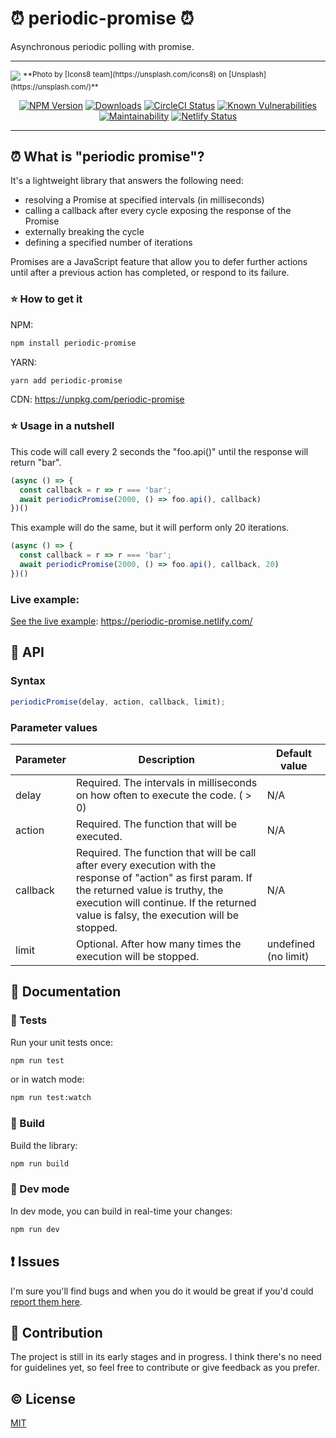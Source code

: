 # ⏰ periodic-promise ⏰
Asynchronous periodic polling with promise.
- - -
<img src="https://images.unsplash.com/photo-1524678714210-9917a6c619c2?ixlib=rb-1.2.1&ixid=eyJhcHBfaWQiOjEyMDd9&auto=format&fit=crop&w=1498&q=80" />
<sup>**Photo by [Icons8 team](https://unsplash.com/icons8) on [Unsplash](https://unsplash.com/)**</sup>

<p align="center">
  <a href="https://www.npmjs.com/package/periodic-promise"><img src="https://img.shields.io/npm/v/periodic-promise.svg?style=flat-square" alt="NPM Version"></a>
  <a href="https://www.npmjs.com/package/periodic-promise"><img src="https://img.shields.io/npm/dm/periodic-promise.svg?style=flat-square" alt="Downloads"></a>
  <a href="https://circleci.com/gh/pixari/periodic-promise"><img src="https://circleci.com/gh/pixari/periodic-promise/tree/master.png?style=shield" alt="CircleCI Status"></a>
  <a href="https://snyk.io/test/github/pixari/periodic-promise?targetFile=package.json"><img src="https://snyk.io/test/github/pixari/periodic-promise/badge.svg?targetFile=package.json" alt="Known Vulnerabilities"></a>
  <a href="https://codeclimate.com/github/pixari/periodic-promise/maintainability"><img src="https://api.codeclimate.com/v1/badges/0a6a290620d30cba593d/maintainability" alt="Maintainability"></a>
    <a href="https://app.netlify.com/sites/periodic-promise/deploys"><img src="https://api.netlify.com/api/v1/badges/f6d1c032-c541-4a9d-937b-835a10300745/deploy-status" alt="Netlify Status"></a>
</p>
       

- - -
## ⏰ What is "periodic promise"?

It's a lightweight library that answers the following need:
  * resolving a Promise at specified intervals (in milliseconds)
  * calling a callback after every cycle exposing the response of the Promise
  * externally breaking the cycle
  * defining a specified number of iterations


Promises are a JavaScript feature that allow you to defer further actions until after a previous action has completed, or respond to its failure.


### :star: How to get it

NPM:

```bash
npm install periodic-promise
```

YARN:

```bash
yarn add periodic-promise
```

CDN: 
https://unpkg.com/periodic-promise

### :star: Usage in a nutshell

This code will call every 2 seconds the "foo.api()" until the response will return "bar".

```js
(async () => {
  const callback = r => r === 'bar';
  await periodicPromise(2000, () => foo.api(), callback)
})()
```

This example will do the same, but it will perform only 20 iterations.

```js
(async () => {
  const callback = r => r === 'bar';
  await periodicPromise(2000, () => foo.api(), callback, 20)
})()
```
### Live example:
[See the live example](https://periodic-promise.netlify.com/): https://periodic-promise.netlify.com/

## :open_book: API

### Syntax
```js
periodicPromise(delay, action, callback, limit);
```

### Parameter values
| Parameter | Description                                                                                                                                                                                                                               | Default value    |
| --------- | ----------------------------------------------------------------------------------------------------------------------------------------------------------------------------------------------------------------------------------------- | ---------------- |
| delay     | Required. The intervals in milliseconds on how often to execute the code. ( > 0)                                                                                                                                                          | N/A              |
| action    | Required. The function that will be executed.                                                                                                                                                                                             | N/A              |
| callback  | Required. The function that will be call after every execution with the response of "action" as first param. If the returned value is truthy, the execution will continue. If the returned value is falsy, the execution will be stopped. | N/A              |
| limit     | Optional. After how many times the execution will be stopped.                                                                                                                                                                             | undefined (no limit) |

## :pencil: Documentation
### :rotating_light: Tests

Run your unit tests once:

```bash
npm run test
```

or in watch mode:
```bash
npm run test:watch
```

### :construction_worker: Build

Build the library:

```bash
npm run build
```

### :rocket: Dev mode

In dev mode, you can build in real-time your changes:

```bash
npm run dev
```


## :exclamation: Issues

I'm sure you'll find bugs and when you do it would be great if you'd could [report them here](https://github.com/pixari/periodic-promise/issues).

## :muscle: Contribution

The project is still in its early stages and in progress. I think there's no need for guidelines yet, so feel free to contribute or give feedback as you prefer.

## :copyright: License

[MIT](http://opensource.org/licenses/MIT)
